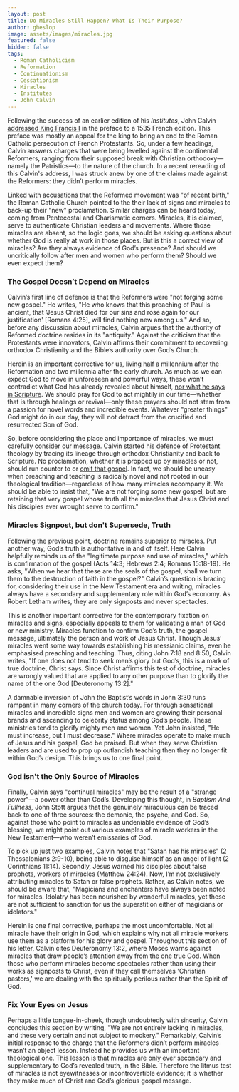 ```yaml
---
layout: post
title: Do Miracles Still Happen? What Is Their Purpose?
author: gheslop
image: assets/images/miracles.jpg
featured: false
hidden: false
tags:
  - Roman Catholicism
  - Reformation
  - Continuationism
  - Cessationism
  - Miracles
  - Institutes
  - John Calvin
---
```

Following the success of an earlier edition of his _Institutes_, John Calvin [addressed King Francis I](https://reformed.org/master/index.html?mainframe=/books/institutes/totheking.html "Preface (full text)") in the preface to a 1535 French edition. This preface was mostly an appeal for the king to bring an end to the Roman Catholic persecution of French Protestants. So, under a few headings, Calvin answers charges that were being levelled against the continental Reformers, ranging from their supposed break with Christian orthodoxy—namely the Patristics—to the nature of the church. In a recent rereading of this Calvin's address, I was struck anew by one of the claims made against the Reformers: they didn’t perform miracles.

Linked with accusations that the Reformed movement was "of recent birth," the Roman Catholic Church pointed to the their lack of signs and miracles to back-up their "new" proclamation. Similar charges can be heard today, coming from Pentecostal and Charismatic corners. Miracles, it is claimed, serve to authenticate Christian leaders and movements. Where those miracles are absent, so the logic goes, we should be asking questions about whether God is really at work in those places. But is this a correct view of miracles? Are they always evidence of God’s presence? And should we uncritically follow after men and women who perform them? Should we even expect them?

### The Gospel Doesn’t Depend on Miracles

Calvin’s first line of defence is that the Reformers were "not forging some new gospel." He writes, "He who knows that this preaching of Paul is ancient, that 'Jesus Christ died for our sins and rose again for our justification' \[Romans 4:25\], will find nothing new among us." And so, before any discussion about miracles, Calvin argues that the authority of Reformed doctrine resides in its "antiquity." Against the criticism that the Protestants were innovators, Calvin affirms their commitment to recovering orthodox Christianity and the Bible’s authority over God’s Church.

Herein is an important corrective for us, living half a millennium after the Reformation and two millennia after the early church. As much as we can expect God to move in unforeseen and powerful ways, these won’t contradict what God has already revealed about himself, [nor what he says in Scripture](https://rekindle.co.za/content/john-calvin-on-scripture-the-letter-killeth/ '"The letter killeth"'). We should pray for God to act mightily in our time—whether that is through healings or revival—only these prayers should not stem from a passion for novel words and incredible events. Whatever "greater things" God might do in our day, they will not detract from the crucified and resurrected Son of God.

So, before considering the place and importance of miracles, we must carefully consider our message. Calvin started his defence of Protestant theology by tracing its lineage through orthodox Christianity and back to Scripture. No proclamation, whether it is propped up by miracles or not, should run counter to or [omit that gospel](https://rekindle.co.za/content/galatians-the-lords-anointed-may-be-accursed/ "The Lord's Anointed versus God's Authority"). In fact, we should be uneasy when preaching and teaching is radically novel and not rooted in our theological tradition—regardless of how many miracles accompany it. We should be able to insist that, "We are not forging some new gospel, but are retaining that very gospel whose truth all the miracles that Jesus Christ and his disciples ever wrought serve to confirm."

### Miracles Signpost, but don't Supersede, Truth

Following the previous point, doctrine remains superior to miracles. Put another way, God’s truth is authoritative in and of itself. Here Calvin helpfully reminds us of the "legitimate purpose and use of miracles," which is confirmation of the gospel (Acts 14:3; Hebrews 2:4; Romans 15:18-19). He asks, "When we hear that these are the seals of the gospel, shall we turn them to the destruction of faith in the gospel?" Calvin’s question is bracing for, considering their use in the New Testament era and writing, miracles always have a secondary and supplementary role within God’s economy. As Robert Letham writes, they are only signposts and never spectacles.

This is another important corrective for the contemporary fixation on miracles and signs, especially appeals to them for validating a man of God or new ministry. Miracles function to confirm God’s truth, the gospel message, ultimately the person and work of Jesus Christ. Though Jesus’ miracles went some way towards establishing his messianic claims, even he emphasised preaching and teaching. Thus, citing John 7:18 and 8:50, Calvin writes, "If one does not tend to seek men’s glory but God’s, this is a mark of true doctrine, Christ says. Since Christ affirms this test of doctrine, miracles are wrongly valued that are applied to any other purpose than to glorify the name of the one God \[Deuteronomy 13:2\]."

A damnable inversion of John the Baptist’s words in John 3:30 runs rampant in many corners of the church today. For through sensational miracles and incredible signs men and women are growing their personal brands and ascending to celebrity status among God’s people. These ministries tend to glorify mighty men and women. Yet John insisted, "He must increase, but I must decrease." Where miracles operate to make much of Jesus and his gospel, God be praised. But when they serve Christian leaders and are used to prop up outlandish teaching then they no longer fit within God’s design. This brings us to one final point.

### God isn't the Only Source of Miracles

Finally, Calvin says "continual miracles" may be the result of a "strange power"—a power other than God’s. Developing this thought, in _Baptism And Fullness,_ John Stott argues that the genuinely miraculous can be traced back to one of three sources: the demonic, the psyche, and God. So, against those who point to miracles as undeniable evidence of God’s blessing, we might point out various examples of miracle workers in the New Testament—who weren’t emissaries of God.

To pick up just two examples, Calvin notes that "Satan has his miracles" (2 Thessalonians 2:9-10), being able to disguise himself as an angel of light (2 Corinthians 11:14). Secondly, Jesus warned his disciples about false prophets, workers of miracles (Matthew 24:24). Now, I’m not exclusively attributing miracles to Satan or false prophets. Rather, as Calvin notes, we should be aware that, "Magicians and enchanters have always been noted for miracles. Idolatry has been nourished by wonderful miracles, yet these are not sufficient to sanction for us the superstition either of magicians or idolators."

Herein is one final corrective, perhaps the most uncomfortable. Not all miracle have their origin in God, which explains why not all miracle workers use them as a platform for his glory and gospel. Throughout this section of his letter, Calvin cites Deuteronomy 13:2, where Moses warns against miracles that draw people’s attention away from the one true God. When those who perform miracles become spectacles rather than using their works as signposts to Christ, even if they call themselves 'Christian pastors,' we are dealing with the spiritually perilous rather than the Spirit of God.

### Fix Your Eyes on Jesus

Perhaps a little tongue-in-cheek, though undoubtedly with sincerity, Calvin concludes this section by writing, "We are not entirely lacking in miracles, and these very certain and not subject to mockery." Remarkably, Calvin’s initial response to the charge that the Reformers didn’t perform miracles wasn’t an object lesson. Instead he provides us with an important theological one. This lesson is that miracles are only ever secondary and supplementary to God’s revealed truth, in the Bible. Therefore the litmus test of miracles is not eyewitnesses or incontrovertible evidence; it is whether they make much of Christ and God’s glorious gospel message.